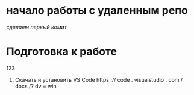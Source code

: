 # начало работы с удаленным репо
*сделаем первый комит*
# Подготовка к работе
123
1. Скачать и установить VS Code https :// code . visualstudio . com / docs /? dv = win